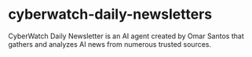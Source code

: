 # cyberwatch-daily-newsletters
CyberWatch Daily Newsletter is an AI agent created by Omar Santos that gathers and analyzes AI news from numerous trusted sources.
